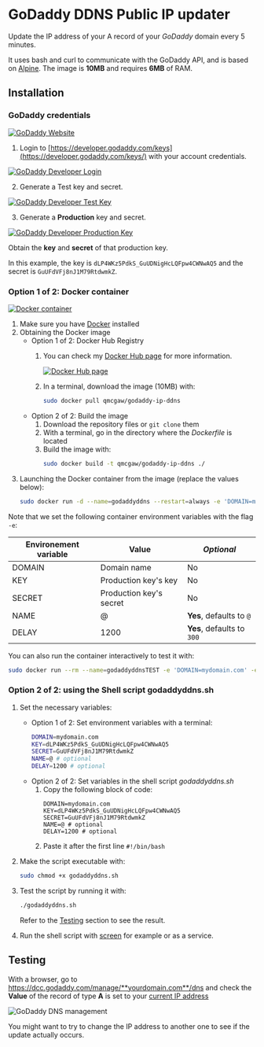 # GoDaddy DDNS Public IP updater

Update the IP address of your A record of your *GoDaddy* domain every 5 minutes.

It uses bash and curl to communicate with the GoDaddy API, and is based on [Alpine](https://hub.docker.com/_/alpine/).
The image is **10MB** and requires **6MB** of RAM.

## Installation

### GoDaddy credentials

[![GoDaddy Website](readme/godaddy.png)](https://godaddy.com)

1. Login to [https://developer.godaddy.com/keys](https://developer.godaddy.com/keys/) with your account credentials.

[![GoDaddy Developer Login](readme/login.gif)](https://developer.godaddy.com/keys)

2. Generate a Test key and secret.

[![GoDaddy Developer Test Key](readme/testkey.gif)](https://developer.godaddy.com/keys)

3. Generate a **Production** key and secret.

[![GoDaddy Developer Production Key](readme/productionkey.gif)](https://developer.godaddy.com/keys)

Obtain the **key** and **secret** of that production key.

In this example, the key is `dLP4WKz5PdkS_GuUDNigHcLQFpw4CWNwAQ5` and the secret is `GuUFdVFj8nJ1M79RtdwmkZ`.

### Option 1 of 2: Docker container

[![Docker container](readme/docker.png)](https://www.docker.com/)

1. Make sure you have [Docker](https://docs.docker.com/install/) installed
2. Obtaining the Docker image
    - Option 1 of 2: Docker Hub Registry
        1. You can check my [Docker Hub page](https://hub.docker.com/r/qmcgaw/godaddy-ip-ddns/) for more information.
            
            [![Docker Hub page](readme/dockerhub.png)](https://hub.docker.com/r/qmcgaw/godaddy-ip-ddns/)
        
        2. In a terminal, download the image (10MB) with:
            ```bash
            sudo docker pull qmcgaw/godaddy-ip-ddns
            ```
    - Option 2 of 2: Build the image
        1. Download the repository files or `git clone` them
        2. With a terminal, go in the directory where the *Dockerfile* is located
        3. Build the image with:
            ```bash
            sudo docker build -t qmcgaw/godaddy-ip-ddns ./
            ```
3. Launching the Docker container from the image (replace the values below):
    ```bash
    sudo docker run -d --name=godaddyddns --restart=always -e 'DOMAIN=mydomain.com' -e 'KEY=dLP4WKz5PdkS_GuUDNigHcLQFpw4CWNwAQ5' -e 'SECRET=GuUFdVFj8nJ1M79RtdwmkZ' -e 'NAME=@' -e 'DELAY=1200' qmcgaw/godaddy-ip-ddns
    ```

Note that we set the following container environment variables with the flag `-e`:

| **Environement variable** | **Value** | *Optional* |
| --- | --- | --- |
| DOMAIN | Domain name | No |
| KEY | Production key's key | No |
| SECRET | Production key's secret | No |
| NAME | @ | **Yes**, defaults to `@` |
| DELAY | 1200 | **Yes**, defaults to `300` |

You can also run the container interactively to test it with:
```bash
sudo docker run --rm --name=godaddyddnsTEST -e 'DOMAIN=mydomain.com' -e 'KEY=dLP4WKz5PdkS_GuUDNigHcLQFpw4CWNwAQ5' -e 'SECRET=GuUFdVFj8nJ1M79RtdwmkZ' -e 'NAME=@' -e 'DELAY=1200' qmcgaw/godaddy-ip-ddns
```

### Option 2 of 2: using the Shell script godaddyddns.sh

1. Set the necessary variables:
    - Option 1 of 2: Set environment variables with a terminal:
        ```bash
        DOMAIN=mydomain.com
        KEY=dLP4WKz5PdkS_GuUDNigHcLQFpw4CWNwAQ5
        SECRET=GuUFdVFj8nJ1M79RtdwmkZ
        NAME=@ # optional
        DELAY=1200 # optional
        ```
    - Option 2 of 2: Set variables in the shell script *godaddyddns.sh*
        1. Copy the following block of code:
            ```shell
            DOMAIN=mydomain.com
            KEY=dLP4WKz5PdkS_GuUDNigHcLQFpw4CWNwAQ5
            SECRET=GuUFdVFj8nJ1M79RtdwmkZ
            NAME=@ # optional
            DELAY=1200 # optional
            ```
        2. Paste it after the first line `#!/bin/bash`
2. Make the script executable with:
    ```bash
    sudo chmod +x godaddyddns.sh
    ```
3. Test the script by running it with:
    ```bash
    ./godaddyddns.sh
    ```
    Refer to the [Testing](#Testing) section to see the result.

4. Run the shell script with [screen](https://www.gnu.org/software/screen/) for example or as a service.

## Testing

With a browser, go to https://dcc.godaddy.com/manage/**yourdomain.com**/dns and check the **Value** of the record of type **A** is set to your [current IP address](https://www.whatismyip.com/)

![GoDaddy DNS management](readme/godaddydnsmanagement.png)

You might want to try to change the IP address to another one to see if the update actually occurs.